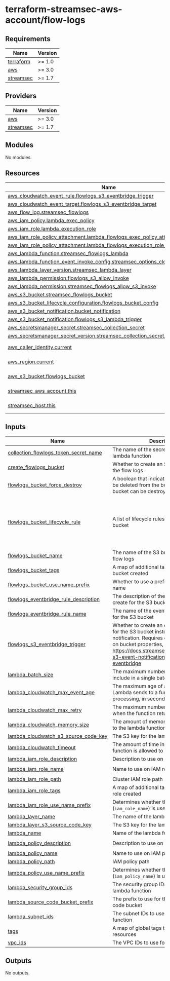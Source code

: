 # terraform-streamsec-aws-account/flow-logs
<!-- BEGIN_TF_DOCS -->
## Requirements

| Name | Version |
|------|---------|
| <a name="requirement_terraform"></a> [terraform](#requirement\_terraform) | >= 1.0 |
| <a name="requirement_aws"></a> [aws](#requirement\_aws) | >= 3.0 |
| <a name="requirement_streamsec"></a> [streamsec](#requirement\_streamsec) | >= 1.7 |

## Providers

| Name | Version |
|------|---------|
| <a name="provider_aws"></a> [aws](#provider\_aws) | >= 3.0 |
| <a name="provider_streamsec"></a> [streamsec](#provider\_streamsec) | >= 1.7 |

## Modules

No modules.

## Resources

| Name | Type |
|------|------|
| [aws_cloudwatch_event_rule.flowlogs_s3_eventbridge_trigger](https://registry.terraform.io/providers/hashicorp/aws/latest/docs/resources/cloudwatch_event_rule) | resource |
| [aws_cloudwatch_event_target.flowlogs_s3_eventbridge_target](https://registry.terraform.io/providers/hashicorp/aws/latest/docs/resources/cloudwatch_event_target) | resource |
| [aws_flow_log.streamsec_flowlogs](https://registry.terraform.io/providers/hashicorp/aws/latest/docs/resources/flow_log) | resource |
| [aws_iam_policy.lambda_exec_policy](https://registry.terraform.io/providers/hashicorp/aws/latest/docs/resources/iam_policy) | resource |
| [aws_iam_role.lambda_execution_role](https://registry.terraform.io/providers/hashicorp/aws/latest/docs/resources/iam_role) | resource |
| [aws_iam_role_policy_attachment.lambda_flowlogs_exec_policy_attachment](https://registry.terraform.io/providers/hashicorp/aws/latest/docs/resources/iam_role_policy_attachment) | resource |
| [aws_iam_role_policy_attachment.lambda_flowlogs_execution_role_policy_attachment](https://registry.terraform.io/providers/hashicorp/aws/latest/docs/resources/iam_role_policy_attachment) | resource |
| [aws_lambda_function.streamsec_flowlogs_lambda](https://registry.terraform.io/providers/hashicorp/aws/latest/docs/resources/lambda_function) | resource |
| [aws_lambda_function_event_invoke_config.streamsec_options_cloudwatch](https://registry.terraform.io/providers/hashicorp/aws/latest/docs/resources/lambda_function_event_invoke_config) | resource |
| [aws_lambda_layer_version.streamsec_lambda_layer](https://registry.terraform.io/providers/hashicorp/aws/latest/docs/resources/lambda_layer_version) | resource |
| [aws_lambda_permission.flowlogs_s3_allow_invoke](https://registry.terraform.io/providers/hashicorp/aws/latest/docs/resources/lambda_permission) | resource |
| [aws_lambda_permission.streamsec_flowlogs_allow_s3_invoke](https://registry.terraform.io/providers/hashicorp/aws/latest/docs/resources/lambda_permission) | resource |
| [aws_s3_bucket.streamsec_flowlogs_bucket](https://registry.terraform.io/providers/hashicorp/aws/latest/docs/resources/s3_bucket) | resource |
| [aws_s3_bucket_lifecycle_configuration.flowlogs_bucket_config](https://registry.terraform.io/providers/hashicorp/aws/latest/docs/resources/s3_bucket_lifecycle_configuration) | resource |
| [aws_s3_bucket_notification.bucket_notification](https://registry.terraform.io/providers/hashicorp/aws/latest/docs/resources/s3_bucket_notification) | resource |
| [aws_s3_bucket_notification.flowlogs_s3_lambda_trigger](https://registry.terraform.io/providers/hashicorp/aws/latest/docs/resources/s3_bucket_notification) | resource |
| [aws_secretsmanager_secret.streamsec_collection_secret](https://registry.terraform.io/providers/hashicorp/aws/latest/docs/resources/secretsmanager_secret) | resource |
| [aws_secretsmanager_secret_version.streamsec_collection_secret_version](https://registry.terraform.io/providers/hashicorp/aws/latest/docs/resources/secretsmanager_secret_version) | resource |
| [aws_caller_identity.current](https://registry.terraform.io/providers/hashicorp/aws/latest/docs/data-sources/caller_identity) | data source |
| [aws_region.current](https://registry.terraform.io/providers/hashicorp/aws/latest/docs/data-sources/region) | data source |
| [aws_s3_bucket.flowlogs_bucket](https://registry.terraform.io/providers/hashicorp/aws/latest/docs/data-sources/s3_bucket) | data source |
| [streamsec_aws_account.this](https://registry.terraform.io/providers/streamsec-terraform/streamsec/latest/docs/data-sources/aws_account) | data source |
| [streamsec_host.this](https://registry.terraform.io/providers/streamsec-terraform/streamsec/latest/docs/data-sources/host) | data source |

## Inputs

| Name | Description | Type | Default | Required |
|------|-------------|------|---------|:--------:|
| <a name="input_collection_flowlogs_token_secret_name"></a> [collection\_flowlogs\_token\_secret\_name](#input\_collection\_flowlogs\_token\_secret\_name) | The name of the secret to use for the lambda function | `string` | `"streamsec-collection-token-flowlogs"` | no |
| <a name="input_create_flowlogs_bucket"></a> [create\_flowlogs\_bucket](#input\_create\_flowlogs\_bucket) | Whether to create an S3 bucket to store the flow logs | `bool` | `false` | no |
| <a name="input_flowlogs_bucket_force_destroy"></a> [flowlogs\_bucket\_force\_destroy](#input\_flowlogs\_bucket\_force\_destroy) | A boolean that indicates all objects should be deleted from the bucket so that the bucket can be destroyed without error | `bool` | `true` | no |
| <a name="input_flowlogs_bucket_lifecycle_rule"></a> [flowlogs\_bucket\_lifecycle\_rule](#input\_flowlogs\_bucket\_lifecycle\_rule) | A list of lifecycle rules to apply to the S3 bucket | <pre>list(object({<br>    id     = string<br>    prefix = string<br>    status = string<br>    days   = number<br>  }))</pre> | <pre>[<br>  {<br>    "days": 360,<br>    "id": "purge",<br>    "prefix": "AWSLogs/",<br>    "status": "Enabled"<br>  }<br>]</pre> | no |
| <a name="input_flowlogs_bucket_name"></a> [flowlogs\_bucket\_name](#input\_flowlogs\_bucket\_name) | The name of the S3 bucket to store the flow logs | `string` | `"streamsec-flowlogs"` | no |
| <a name="input_flowlogs_bucket_tags"></a> [flowlogs\_bucket\_tags](#input\_flowlogs\_bucket\_tags) | A map of additional tags to add to the S3 bucket created | `map(string)` | `{}` | no |
| <a name="input_flowlogs_bucket_use_name_prefix"></a> [flowlogs\_bucket\_use\_name\_prefix](#input\_flowlogs\_bucket\_use\_name\_prefix) | Whether to use a prefix for the bucket name | `bool` | `true` | no |
| <a name="input_flowlogs_eventbridge_rule_description"></a> [flowlogs\_eventbridge\_rule\_description](#input\_flowlogs\_eventbridge\_rule\_description) | The description of the eventbridge rule to create for the S3 bucket | `string` | `"Stream Security FlowLogs S3 EventBridge Rule"` | no |
| <a name="input_flowlogs_eventbridge_rule_name"></a> [flowlogs\_eventbridge\_rule\_name](#input\_flowlogs\_eventbridge\_rule\_name) | The name of the eventbridge rule to create for the S3 bucket | `string` | `"streamsec-flowlogs-s3-eventbridge-rule"` | no |
| <a name="input_flowlogs_s3_eventbridge_trigger"></a> [flowlogs\_s3\_eventbridge\_trigger](#input\_flowlogs\_s3\_eventbridge\_trigger) | Whether to create an eventbridge trigger for the S3 bucket instead of an event notification. Requires enabling eventbridge on bucket properties, see: https://docs.streamsec.io/docs/configure-s3-event-notifications-with-amazon-eventbridge | `bool` | `false` | no |
| <a name="input_lambda_batch_size"></a> [lambda\_batch\_size](#input\_lambda\_batch\_size) | The maximum number of records to include in a single batch | `number` | `4000` | no |
| <a name="input_lambda_cloudwatch_max_event_age"></a> [lambda\_cloudwatch\_max\_event\_age](#input\_lambda\_cloudwatch\_max\_event\_age) | The maximum age of a request that Lambda sends to a function for processing, in seconds | `number` | `21600` | no |
| <a name="input_lambda_cloudwatch_max_retry"></a> [lambda\_cloudwatch\_max\_retry](#input\_lambda\_cloudwatch\_max\_retry) | The maximum number of times to retry when the function returns an error | `number` | `2` | no |
| <a name="input_lambda_cloudwatch_memory_size"></a> [lambda\_cloudwatch\_memory\_size](#input\_lambda\_cloudwatch\_memory\_size) | The amount of memory in MB to allocate to the lambda function | `number` | `128` | no |
| <a name="input_lambda_cloudwatch_s3_source_code_key"></a> [lambda\_cloudwatch\_s3\_source\_code\_key](#input\_lambda\_cloudwatch\_s3\_source\_code\_key) | The S3 key for the lambda source code | `string` | `"e92c9a4bac42ea2668215a3b6b6e7458"` | no |
| <a name="input_lambda_cloudwatch_timeout"></a> [lambda\_cloudwatch\_timeout](#input\_lambda\_cloudwatch\_timeout) | The amount of time in seconds the lambda function is allowed to run | `number` | `60` | no |
| <a name="input_lambda_iam_role_description"></a> [lambda\_iam\_role\_description](#input\_lambda\_iam\_role\_description) | Description to use on IAM role created | `string` | `"Stream Security IAM Role"` | no |
| <a name="input_lambda_iam_role_name"></a> [lambda\_iam\_role\_name](#input\_lambda\_iam\_role\_name) | Name to use on IAM role created | `string` | `"streamsec-flowlogs-execution-role"` | no |
| <a name="input_lambda_iam_role_path"></a> [lambda\_iam\_role\_path](#input\_lambda\_iam\_role\_path) | Cluster IAM role path | `string` | `null` | no |
| <a name="input_lambda_iam_role_tags"></a> [lambda\_iam\_role\_tags](#input\_lambda\_iam\_role\_tags) | A map of additional tags to add to the IAM role created | `map(string)` | `{}` | no |
| <a name="input_lambda_iam_role_use_name_prefix"></a> [lambda\_iam\_role\_use\_name\_prefix](#input\_lambda\_iam\_role\_use\_name\_prefix) | Determines whether the IAM role name (`iam_role_name`) is used as a prefix | `bool` | `true` | no |
| <a name="input_lambda_layer_name"></a> [lambda\_layer\_name](#input\_lambda\_layer\_name) | The name of the lambda layer | `string` | `"streamsec-flowlogs-layer"` | no |
| <a name="input_lambda_layer_s3_source_code_key"></a> [lambda\_layer\_s3\_source\_code\_key](#input\_lambda\_layer\_s3\_source\_code\_key) | The S3 key for the lambda source code | `string` | `"a581160799adfc5fd663ff7a6259ddd0"` | no |
| <a name="input_lambda_name"></a> [lambda\_name](#input\_lambda\_name) | Name of the lambda function | `string` | `"streamsec-flowlogs-lambda"` | no |
| <a name="input_lambda_policy_description"></a> [lambda\_policy\_description](#input\_lambda\_policy\_description) | Description to use on IAM policy created | `string` | `"Stream Security IAM Policy for flowlogs lambda"` | no |
| <a name="input_lambda_policy_name"></a> [lambda\_policy\_name](#input\_lambda\_policy\_name) | Name to use on IAM policy created | `string` | `"streamsec-flowlogs-policy"` | no |
| <a name="input_lambda_policy_path"></a> [lambda\_policy\_path](#input\_lambda\_policy\_path) | IAM policy path | `string` | `null` | no |
| <a name="input_lambda_policy_use_name_prefix"></a> [lambda\_policy\_use\_name\_prefix](#input\_lambda\_policy\_use\_name\_prefix) | Determines whether the IAM policy name (`iam_policy_name`) is used as a prefix | `bool` | `true` | no |
| <a name="input_lambda_security_group_ids"></a> [lambda\_security\_group\_ids](#input\_lambda\_security\_group\_ids) | The security group IDs to use for the lambda function | `list(string)` | `[]` | no |
| <a name="input_lambda_source_code_bucket_prefix"></a> [lambda\_source\_code\_bucket\_prefix](#input\_lambda\_source\_code\_bucket\_prefix) | The prefix to use for the lambda source code bucket | `string` | `"prod-lightlytics-artifacts"` | no |
| <a name="input_lambda_subnet_ids"></a> [lambda\_subnet\_ids](#input\_lambda\_subnet\_ids) | The subnet IDs to use for the lambda function | `list(string)` | `[]` | no |
| <a name="input_tags"></a> [tags](#input\_tags) | A map of global tags to add to all created resources | `map(string)` | `{}` | no |
| <a name="input_vpc_ids"></a> [vpc\_ids](#input\_vpc\_ids) | The VPC IDs to use for the flow logs | `list(string)` | `[]` | no |

## Outputs

No outputs.
<!-- END_TF_DOCS -->
